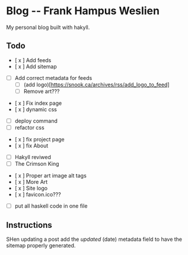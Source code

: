 # Blog -- Frank Hampus Weslien

My personal blog built with hakyll.

## Todo

- [ x ] Add feeds
- [ x ] Add sitemap
- [  ] Add correct metadata for feeds
  - [  ] (add logo)[https://snook.ca/archives/rss/add_logo_to_feed] 
  - [  ] Remove art???
- [ x ] Fix index page
- [ x ] dynamic css
- [  ] deploy command
- [  ] refactor css
- [ x ] fix project page
- [ x ] fix About
- [  ] Hakyll reviwed
- [  ] The Crimson King
- [ x ] Proper art image alt tags
- [ x ] More Art
- [ x ] Site logo
- [ x ] favicon.ico???
- [  ] put all haskell code in one file


## Instructions

SHen updating a post add the $updated$ (date) metadata field to have the sitemap properly generated.
